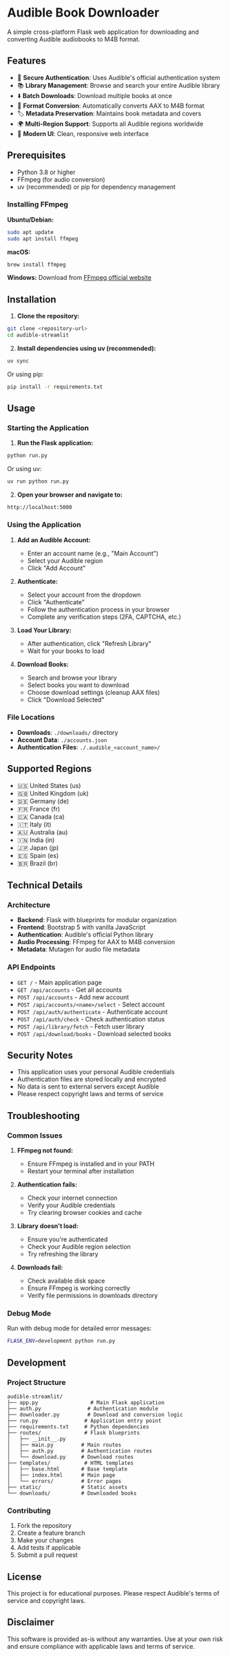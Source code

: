 # Audible Book Downloader

A simple cross-platform Flask web application for downloading and converting Audible audiobooks to M4B format.

## Features

- 🔐 **Secure Authentication**: Uses Audible's official authentication system
- 📚 **Library Management**: Browse and search your entire Audible library
- ⬇️ **Batch Downloads**: Download multiple books at once
- 🔄 **Format Conversion**: Automatically converts AAX to M4B format
- 🏷️ **Metadata Preservation**: Maintains book metadata and covers
- 🌍 **Multi-Region Support**: Supports all Audible regions worldwide
- 🎨 **Modern UI**: Clean, responsive web interface

## Prerequisites

- Python 3.8 or higher
- FFmpeg (for audio conversion)
- uv (recommended) or pip for dependency management

### Installing FFmpeg

**Ubuntu/Debian:**
```bash
sudo apt update
sudo apt install ffmpeg
```

**macOS:**
```bash
brew install ffmpeg
```

**Windows:**
Download from [FFmpeg official website](https://ffmpeg.org/download.html)

## Installation

1. **Clone the repository:**
```bash
git clone <repository-url>
cd audible-streamlit
```

2. **Install dependencies using uv (recommended):**
```bash
uv sync
```

Or using pip:
```bash
pip install -r requirements.txt
```

## Usage

### Starting the Application

1. **Run the Flask application:**
```bash
python run.py
```

Or using uv:
```bash
uv run python run.py
```

2. **Open your browser and navigate to:**
```
http://localhost:5000
```

### Using the Application

1. **Add an Audible Account:**
   - Enter an account name (e.g., "Main Account")
   - Select your Audible region
   - Click "Add Account"

2. **Authenticate:**
   - Select your account from the dropdown
   - Click "Authenticate"
   - Follow the authentication process in your browser
   - Complete any verification steps (2FA, CAPTCHA, etc.)

3. **Load Your Library:**
   - After authentication, click "Refresh Library"
   - Wait for your books to load

4. **Download Books:**
   - Search and browse your library
   - Select books you want to download
   - Choose download settings (cleanup AAX files)
   - Click "Download Selected"

### File Locations

- **Downloads**: `./downloads/` directory
- **Account Data**: `./accounts.json`
- **Authentication Files**: `./.audible_<account_name>/`

## Supported Regions

- 🇺🇸 United States (us)
- 🇬🇧 United Kingdom (uk)
- 🇩🇪 Germany (de)
- 🇫🇷 France (fr)
- 🇨🇦 Canada (ca)
- 🇮🇹 Italy (it)
- 🇦🇺 Australia (au)
- 🇮🇳 India (in)
- 🇯🇵 Japan (jp)
- 🇪🇸 Spain (es)
- 🇧🇷 Brazil (br)

## Technical Details

### Architecture

- **Backend**: Flask with blueprints for modular organization
- **Frontend**: Bootstrap 5 with vanilla JavaScript
- **Authentication**: Audible's official Python library
- **Audio Processing**: FFmpeg for AAX to M4B conversion
- **Metadata**: Mutagen for audio file metadata

### API Endpoints

- `GET /` - Main application page
- `GET /api/accounts` - Get all accounts
- `POST /api/accounts` - Add new account
- `POST /api/accounts/<name>/select` - Select account
- `POST /api/auth/authenticate` - Authenticate account
- `POST /api/auth/check` - Check authentication status
- `POST /api/library/fetch` - Fetch user library
- `POST /api/download/books` - Download selected books

## Security Notes

- This application uses your personal Audible credentials
- Authentication files are stored locally and encrypted
- No data is sent to external servers except Audible
- Please respect copyright laws and terms of service

## Troubleshooting

### Common Issues

1. **FFmpeg not found:**
   - Ensure FFmpeg is installed and in your PATH
   - Restart your terminal after installation

2. **Authentication fails:**
   - Check your internet connection
   - Verify your Audible credentials
   - Try clearing browser cookies and cache

3. **Library doesn't load:**
   - Ensure you're authenticated
   - Check your Audible region selection
   - Try refreshing the library

4. **Downloads fail:**
   - Check available disk space
   - Ensure FFmpeg is working correctly
   - Verify file permissions in downloads directory

### Debug Mode

Run with debug mode for detailed error messages:
```bash
FLASK_ENV=development python run.py
```

## Development

### Project Structure

```
audible-streamlit/
├── app.py                 # Main Flask application
├── auth.py               # Authentication module
├── downloader.py         # Download and conversion logic
├── run.py               # Application entry point
├── requirements.txt     # Python dependencies
├── routes/              # Flask blueprints
│   ├── __init__.py
│   ├── main.py         # Main routes
│   ├── auth.py         # Authentication routes
│   └── download.py     # Download routes
├── templates/           # HTML templates
│   ├── base.html       # Base template
│   ├── index.html      # Main page
│   └── errors/         # Error pages
├── static/             # Static assets
└── downloads/          # Downloaded books
```

### Contributing

1. Fork the repository
2. Create a feature branch
3. Make your changes
4. Add tests if applicable
5. Submit a pull request

## License

This project is for educational purposes. Please respect Audible's terms of service and copyright laws.

## Disclaimer

This software is provided as-is without any warranties. Use at your own risk and ensure compliance with applicable laws and terms of service.